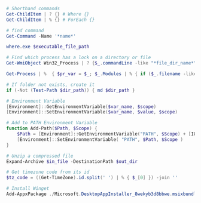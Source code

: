 ```PowerShell
# Shorthand commands
Get-ChildItem | ? {} # Where {}
Get-ChildItem | % {} # ForEach {}
```

```PowerShell
# find command
Get-Command -Name '*name*'
```

```PowerShell
where.exe $executable_file_path
```

```PowerShell
# Find which process has a lock on a directory or file
Get-WmiObject Win32_Process | ? {$_.commandLine -like "*file_dir_name*"}
```

```PowerShell
Get-Process | %  { $pr_var = $_; $_.Modules | % { if ($_.filename -like '*file_dir_name*') { "$($pr_var.Name)`tPID: $($pr_var.Id)" } } }
```

```PowerShell
# If folder not exists, create it
if (-Not (Test-Path $dir_path)) { md $dir_path }
```

```PowerShell
# Environment Variable
[Environment]::GetEnvironmentVariable($var_name, $scope)
[Environment]::SetEnvironmentVariable($var_name, $value, $scope)
```

```PowerShell
# Add to PATH Environment Variable
function Add-Path($Path, $Scope) {
    $Path = [Environment]::GetEnvironmentVariable("PATH", $Scope) + [IO.Path]::PathSeparator + $Path
    [Environment]::SetEnvironmentVariable( "PATH", $Path, $Scope )
}
```

```PowerShell
# Unzip a compressed file
Expand-Archive $in_file -DestinationPath $out_dir
```

```PowerShell
# Get timezone code from its id
$tz_code = ((Get-TimeZone).id.split(' ') | % { $_[0] }) -join ''
```

```PowerShell
# Install Winget
Add-AppxPackage ./Microsoft.DesktopAppInstaller_8wekyb3d8bbwe.msixbundle
```

```PowerShell

```

